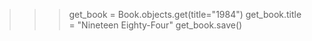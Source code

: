 >>> get_book = Book.objects.get(title="1984")
>>> get_book.title = "Nineteen Eighty-Four"
>>> get_book.save()
>>>